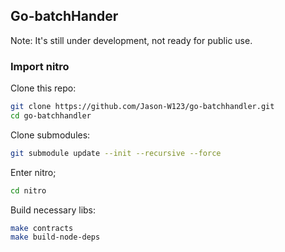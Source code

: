 ## Go-batchHander
Note: It's still under development, not ready for public use.

### Import nitro
Clone this repo:
```bash
git clone https://github.com/Jason-W123/go-batchhandler.git
cd go-batchhandler
```

Clone submodules:
```bash
git submodule update --init --recursive --force
```

Enter nitro;
```bash
cd nitro
```

Build necessary libs:
```bash
make contracts
make build-node-deps
```
